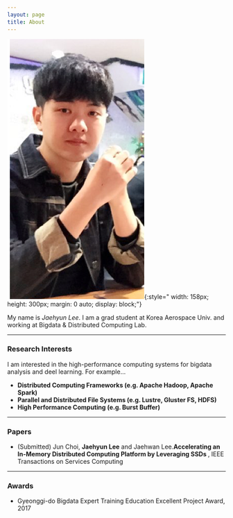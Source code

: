 ```yaml
---
layout: page
title: About
---
```

![Image](/assets/images/aboutme.png){:style=" width: 158px; height: 300px; margin: 0 auto; display: block;"} 

My name is *Jaehyun Lee*. I am a grad student at Korea Aerospace Univ. and working at Bigdata & Distributed Computing Lab.

---

### Research Interests ###
I am interested in the high-performance computing systems for bigdata analysis and deel learning. For example... 
- <strong> Distributed Computing Frameworks (e.g. Apache Hadoop, Apache Spark) </strong>
- <strong> Parallel and Distributed File Systems (e.g. Lustre, Gluster FS, HDFS) </strong>
- <strong> High Performance Computing (e.g. Burst Buffer) </strong>

---

### Papers ###
- (Submitted) Jun Choi, <strong>Jaehyun Lee</strong> and Jaehwan Lee.<strong>Accelerating an In-Memory Distributed Computing Platform by Leveraging SSDs </strong>, IEEE Transactions on Services Computing

---

### Awards ###
- Gyeonggi-do Bigdata Expert Training Education Excellent Project Award, 2017
